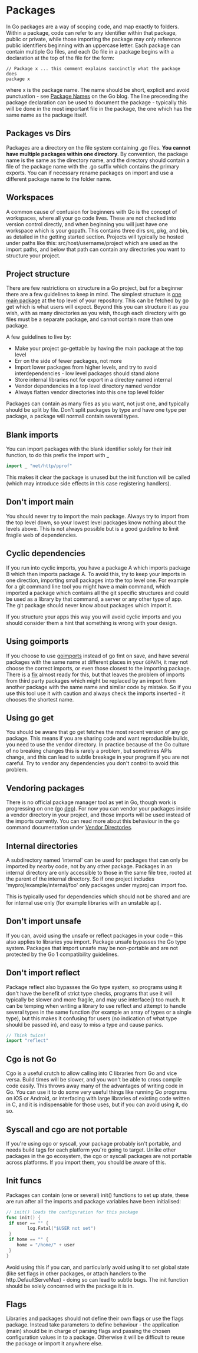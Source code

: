 # Packages

In Go packages are a way of scoping code, and map exactly to folders. Within a package, code can refer to any identifier within that package, public or private, while those importing the package may only reference public identifiers beginning with an uppercase letter. Each package can contain multiple Go files, and each Go file in a package begins with a declaration at the top of the file for the form:

```
// Package x ... this comment explains succinctly what the package does
package x
```

where x is the package name. The name should be short, explicit and avoid punctuation - see [Package Names](https://blog.golang.org/package-names) on the Go blog. The line preceeding the package declaration can be used to document the package - typically this will be done in the most important file in the package, the one which has the same name as the package itself. 

## Packages vs Dirs

Packages are a directory on the file system containing .go files. **You cannot have multiple packages within one directory**. By convention, the package name is the same as the directory name, and the directory should contain a file of the package name with the .go suffix which contains the primary exports. You can if necessary rename packages on import and use a different package name to the folder name.

## Workspaces

A common cause of confusion for beginners with Go is the concept of workspaces, where all your go code lives. These are not checked into version control directly, and when beginning you will just have one workspace which is your gopath. This contains three dirs src, pkg, and bin, as detailed in the getting started section. Projects will typically be hosted under paths like this: src/host/username/project which are used as the import paths, and below that path can contain any directories you want to structure your project.

## Project structure

There are few restrictions on structure in a Go project, but for a beginner there are a few guidelines to keep in mind. The simplest structure is [one main package](https://golang.org/doc/code.html#Command) at the top level of your repository. This can be fetched by go get which is what users will expect. Beyond this you can structure it as you wish, with as many directories as you wish, though each directory with go files must be a separate package, and cannot contain more than one package.

A few guidelines to live by:

* Make your project go-gettable by having the main package at the top level
* Err on the side of fewer packages, not more
* Import lower packages from higher levels, and try to avoid interdependencies - low level packages should stand alone
* Store internal libraries not for export in a directoy named internal
* Vendor dependencies in a top level directory named vendor
* Always flatten vendor directories into this one top level folder

Packages can contain as many files as you want, not just one, and typically should be split by file. Don't split packages by type and have one type per package, a package will normall contain several types.

## Blank imports

You can import packages with the blank identifier solely for their init function, to do this prefix the import with \_

```go
import _ "net/http/pprof"
```

This makes it clear the package is unused but the init function will be called \(which may introduce side effects in this case registering handlers\).

## Don't import main

You should never try to import the main package. Always try to import from the top level down, so your lowest level packages know nothing about the levels above. This is not always possible but is a good guideline to limit fragile web of dependencies.

## Cyclic dependencies

If you run into cyclic imports, you have a package A which imports package B which then imports package A. To avoid this, try to keep your imports in one direction, importing small packages into the top level one. For example for a git command line tool you might have a main command, which imported a package which contains all the git specific structures and could be used as a library by that command, a server or any other type of app. The git package should never know about packages which import it.

If you structure your apps this way you will avoid cyclic imports and you should consider them a hint that something is wrong with your design.

## Using goimports

If you choose to use [goimports](https://godoc.org/golang.org/x/tools/cmd/goimports) instead of go fmt on save, and have several packages with the same name at different places in your `GOPATH`, it may not choose the correct imports, or even those closest to the importing package. There is a [fix](https://github.com/golang/go/issues/17557) almost ready for this, but that leaves the problem of imports from third party packages which might be replaced by an import from another package with the same name and similar code by mistake. So if you use this tool use it with caution and always check the imports inserted - it chooses the shortest name.

## Using go get

You should be aware that go get fetches the most recent version of any go package. This means if you are sharing code and want reproducible builds, you need to use the vendor directory. In practice because of the Go culture of no breaking changes this is rarely a problem, but sometimes APIs change, and this can lead to subtle breakage in your program if you are not careful. Try to vendor any dependencies you don't control to avoid this problem.

## Vendoring packages

There is no official package manager tool as yet in Go, though work is progressing on one \(go [dep](https://github.com/golang/dep)\). For now you can vendor your packages inside a vendor directory in your project, and those imports will be used instead of the imports currently. You can read more about this behaviour in the go command documentation under [Vendor Directories](https://golang.org/cmd/go/#hdr-Vendor_Directories).

## Internal directories

A subdirectory named 'internal' can be used for packages that can only be imported by nearby code, not by any other package. Packages in an internal directory are only accessible to those in the same file tree, rooted at the parent of the internal directory. So if one project includes 'myproj/example/internal/foo' only packages under myproj can import foo.

This is typically used for dependencies which should not be shared and are for internal use only \(for example libraries with an unstable api\).

## Don't import unsafe

If you can, avoid using the unsafe or reflect packages in your code – this also applies to libraries you import. Package unsafe bypasses the Go type system. Packages that import unsafe may be non-portable and are not protected by the Go 1 compatibility guidelines.

## Don't import reflect

Package reflect also bypasses the Go type system, so programs using it don't have the benefit of strict type checks, programs that use it will typically be slower and more fragile, and may use interface{} too much. It can be temping when writing a library to use reflect and attempt to handle several types in the same function \(for example an array of types or a single type\), but this makes it confusing for users \(no indication of what type should be passed in\), and easy to miss a type and cause panics.

```go
// Think twice!
import "reflect"
```

## Cgo is not Go

Cgo is a useful crutch to allow calling into C libraries from Go and vice versa. Build times will be slower, and you won't be able to cross compile code easily. This throws away many of the advantages of writing code in Go. You can use it to do some very useful things like running Go programs on iOS or Android, or interfacing with large libraries of existing code written in C, and it is indispensable for those uses, but if you can avoid using it, do so.

## Syscall and cgo are not portable

If you're using cgo or syscall, your package probably isn't portable, and needs build tags for each platform you're going to target. Unlike other packages in the go ecosystem, the cgo or syscall packages are not portable across platforms. If you import them, you should be aware of this.

## Init funcs

Packages can contain \(one or several\) init\(\) functions to set up state, these are run after all the imports and package variables have been initialised:

```go
// init() loads the configuration for this package
func init() {
 if user == "" {
        log.Fatal("$USER not set")
 }
 if home == "" {
    home = "/home/" + user
 }
}
```

Avoid using this if you can, and particularly avoid using it to set global state \(like set flags in other packages, or attach handlers to the http.DefaultServeMux\) - doing so can lead to subtle bugs. The init function should be solely concerned with the package it is in.

## Flags

Libraries and packages should not define their own flags or use the flags package. Instead take parameters to define behaviour - the application \(main\) should be in charge of parsing flags and passing the chosen configuration values in to a package. Otherwise it will be difficult to reuse the package or import it anywhere else.

